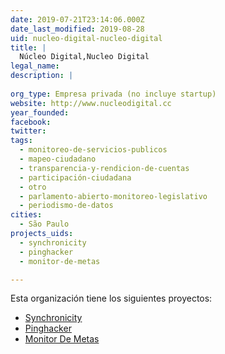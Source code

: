 ```yaml
---
date: 2019-07-21T23:14:06.000Z
date_last_modified: 2019-08-28
uid: nucleo-digital-nucleo-digital
title: |
  Núcleo Digital,Nucleo Digital
legal_name: 
description: |
  
org_type: Empresa privada (no incluye startup)
website: http://www.nucleodigital.cc
year_founded: 
facebook: 
twitter: 
tags:
  - monitoreo-de-servicios-publicos
  - mapeo-ciudadano
  - transparencia-y-rendicion-de-cuentas
  - participación-ciudadana
  - otro
  - parlamento-abierto-monitoreo-legislativo
  - periodismo-de-datos
cities: 
  - São Paulo
projects_uids:
  - synchronicity
  - pinghacker
  - monitor-de-metas

---
```


Esta organización tiene los siguientes proyectos:

- [Synchronicity](/proyectos/synchronicity)
- [Pinghacker](/proyectos/pinghacker)
- [Monitor De Metas](/proyectos/monitor-de-metas)

